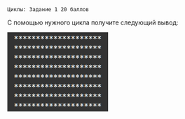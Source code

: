     Циклы: Задание 1 20 баллов
С помощью нужного цикла получите следующий вывод:

![img.png](img.png)
